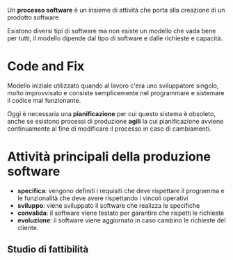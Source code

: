 Un __processo software__ è un insieme di attività che porta alla creazione di un prodotto software

Esistono diversi tipi di software ma non esiste un modello che vada bene per tutti, il modello dipende dal tipo di software e dalle richieste e capacità.

# Code and Fix

Modello iniziale utilizzato quando al lavoro c'era uno sviluppatore singolo, molto improvvisato e consiste semplicemente nel programmare e sistemare il codice mal funzionante.

Oggi è necessaria una __pianificazione__ per cui questo sistema è obsoleto, anche se esistono processi di produzione __agili__ la cui pianificazione avviene continuamente al fine di modificare il processo in caso di cambiamenti.


# Attività principali della produzione software

- __specifica__: vengono definiti i requisiti che deve rispettare il programma e le funzionalità che deve avere rispettando i vincoli operativi
- __sviluppo__: viene sviluppato il software che realizza le specifiche
- __convalida__: il software viene testato per garantire che rispetti le richieste
- __evoluzione__: il software viene aggiornato in caso cambino le richieste del cliente.

## Studio di fattibilità